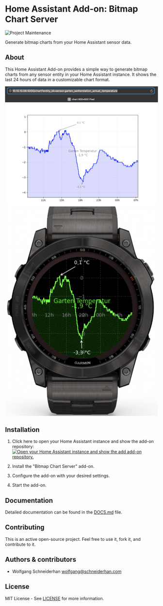# Home Assistant Add-on: Bitmap Chart Server

![Project Maintenance][maintenance-shield]

Generate bitmap charts from your Home Assistant sensor data.

## About

This Home Assistant Add-on provides a simple way to generate bitmap charts from any sensor entity in your Home Assistant instance. It shows the last 24 hours of data in a customizable chart format.

![image](chart/doc/chart.png)![image](chart/doc/chart2.png)

## Installation

1. Click here to open your Home Assistant instance and show the add-on repository: [![Open your Home Assistant instance and show the add add-on repository.](https://my.home-assistant.io/badges/supervisor_add_addon_repository.svg)](https://my.home-assistant.io/redirect/supervisor_add_addon_repository/?repository_url=https://github.com/ByteWolfGang/HomeAssistantAddOns)

2. Install the "Bitmap Chart Server" add-on.
3. Configure the add-on with your desired settings.
4. Start the add-on.

## Documentation

Detailed documentation can be found in the [DOCS.md](chart/DOCS.md) file.

## Contributing

This is an active open-source project. Feel free to use it, fork it, and contribute to it.

## Authors & contributors

- Wolfgang Schneiderhan <wolfgang@schneiderhan.com>

## License

MIT License - See [LICENSE](LICENSE) for more information.

[maintenance-shield]: https://img.shields.io/maintenance/yes/2025.svg 